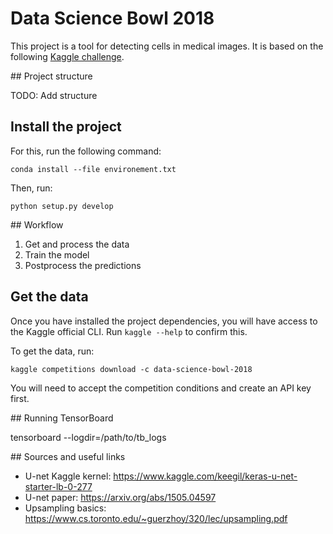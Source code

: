 # Data Science Bowl 2018


This project is a tool for detecting cells in medical images.
It is based on the following [Kaggle challenge](https://www.kaggle.com/c/data-science-bowl-2018 ).


## Project structure


TODO: Add structure

## Install the project

For this, run the following command:

`conda install --file environement.txt`


Then, run:

`python setup.py develop`

## Workflow

1. Get and process the data
2. Train the model
3. Postprocess the predictions



## Get the data


Once you have installed the project dependencies, you will have access to the Kaggle official CLI. Run `kaggle --help` to confirm this.


To get the data, run:

`kaggle competitions download -c data-science-bowl-2018`

You will need to accept the competition conditions and create an API key first.

## Running TensorBoard

tensorboard --logdir=/path/to/tb_logs

## Sources and useful links

* U-net Kaggle kernel: https://www.kaggle.com/keegil/keras-u-net-starter-lb-0-277
* U-net paper: https://arxiv.org/abs/1505.04597
* Upsampling basics: https://www.cs.toronto.edu/~guerzhoy/320/lec/upsampling.pdf
